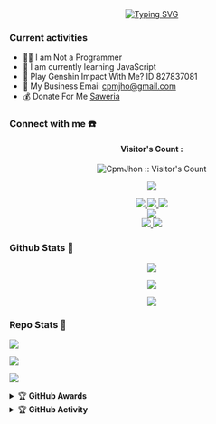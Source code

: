 <div align="center">
<a href="https://youtube.com/@galeri_car_cpm8048?si=z3xBPRP0QY3hFfBe">
    <img
        src="https://readme-typing-svg.herokuapp.com?font=ShadowsIntoLightsize=50&duration=5500&color=f70787&background=FF673200&center=true&vCenter=true&lines=Hello,+I+am+CpmJhon;Welcome+to+my+GitHub+😊"
            alt="Typing SVG"
        />
    </a>
</p>
</div>

### Current activities 
- 👨‍💻 I am Not a Programmer
- 🌱 I am currently learning JavaScript
- 🎯 Play Genshin Impact With Me? ID 827837081
- 📧 My Business Email cpmjho@gmail.com
- 💰 Donate For Me [Saweria](https://saweria.co/CpmJhon) 


### Connect with me ☎️
<h4 align="center">Visitor's Count :</h4>
<p align="center"><img src="https://profile-counter.glitch.me/{cpmjhon}/count.svg" alt="CpmJhon :: Visitor's Count" /></p>
<p align="center"><img src="https://count.getloli.com/get/@cpmjhon-github-readme?theme=rule34" /></p>
<p align="center">
  <a href="https://instagram.com/cpm_jhon"><img src="https://img.shields.io/badge/Instagram-E4405F?style=for-the-badge&logo=instagram&logoColor=white"/> 
  <a href="https://wa.me/6285894955362"><img src="https://img.shields.io/badge/WhatsApp-25D366?style=for-the-badge&logo=whatsapp&logoColor=white" />
  <a href="https://t.me/MIKUMIKI"><img src="https://img.shields.io/badge/Telegram-%230088cc.svg?&style=for-the-badge&logo=telegram&logoColor=white" /> <br>
  <a href="https://youtube.com/@galeri_car_cpm8048"><img src="https://img.shields.io/badge/YouTube-Jhon -ff0000?style=for-the-badge&logo=youtube&logoColor=ff0000&link=https://youtube.com/@CpmJhon" /><br>
  <a href="https://github.com/cpmjhon"><img src="https://img.shields.io/badge/-GitHub-black?style=flat-square&logo=github" /> 
  <a href="https://youtube.com/@galeri_car_cpm8048?si=sUGwd4vjZhBtoLDE"><img src="https://img.shields.io/youtube/channel/subscribers/UCl77jQD3nSFp__z1oRxm-fA?style=social" /> <br>
  <a name=CpmJhon&label=VIEWS&style=flat-square&color=orange" />
</p>

### Github Stats 🚀

<p align="center"><a href="https://github.com/cpmjhon"><img src="https://github-readme-stats.vercel.app/api?username=cpmjhon&show_icons=true&theme=chartreuse-dark"></a></p>
<p align="center"><a href="https://github.com/cpmjhon"><img src="https://streak-stats.demolab.com/?user=cpmjhon&theme=chartreuse-dark"></a></p>
<p align="center"><a href="https://github.com/CpmJhon"><img src="https://github-readme-stats.vercel.app/api/top-langs/?username=cpmjhon&theme=chartreuse-dark&layout=compact"></a></p> 

### Repo Stats 🔭
<p align=""><a href="https://github.com/cpmjhon/CpmJhon-md"><img src="https://github-readme-stats.vercel.app/api/top-langs?username=madushadhanushka&show_icons=true&locale=en&layout=compact&theme"></a></p>
<p align=""><a href="https://github.com/cpmjhon/jhon"><img src="https://github-readme-stats.vercel.app/api/pin/?username=cpmjhon&repo=CpmJhon&theme=chartreuse-dark"></a></p>
<p align=""><a href="https://github.com/cpmjhon/jhon"><img src="https://github-readme-stats.vercel.app/api/pin/?username=cpmjhon&repo=cpmjhon&theme=chartreuse-dark"></a></p>

<details>
    <summary>&#127942 <b>GitHub Awards</b></summary><br/>

<p align="center"><a href="https://github.com/cpmjhon"><img src="https://github-profile-trophy.vercel.app/?username=cpmjhon"></a></p>

</details>
<details>
    <summary>&#127942 <b>GitHub Activity</b></summary><br/>

<p align="center"><a href="https://github.com/cpmjhonev"><img src="https://metrics.lecoq.io/cpmjhon?template=classic&repositories.forks=true&languages=1&languages.colors=github&languages.threshold=0%25&config.timezone=Asia%2FJakarta"></a></p>

</details> 
